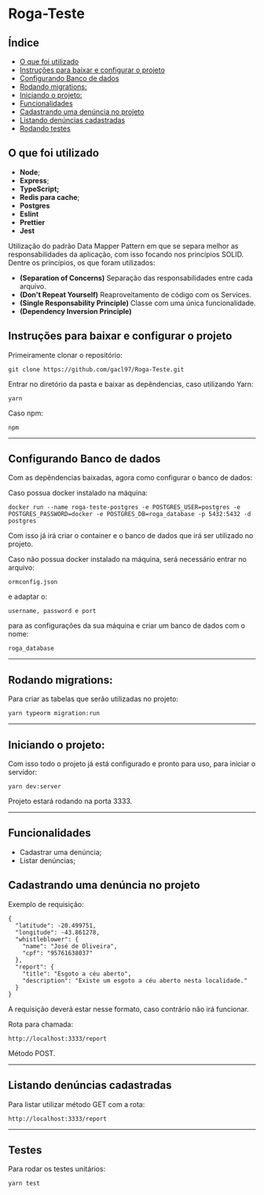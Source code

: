# Roga-Teste

## Índice
  - [O que foi utilizado](#o-que-foi-utilizado)
  - [Instruções para baixar e configurar o projeto](#instruções-para-baixar-e-configurar-o-projeto)
  - [Configurando Banco de dados](#configurando-banco-de-dados)
  - [Rodando migrations:](#rodando-migrations)
  - [Iniciando o projeto:](#iniciando-o-projeto)
  - [Funcionalidades](#funcionalidades)
  - [Cadastrando uma denúncia no projeto](#cadastrando-uma-denúncia-no-projeto)
  - [Listando denúncias cadastradas](#listando-denúncias-cadastradas)
  - [Rodando testes](#testes)


<a id="o-que-foi-utilizado"></a>

## O que foi utilizado

- **Node**;
- **Express**;
- **TypeScript;**
- **Redis para cache**;
- **Postgres**
- **Eslint**
- **Prettier**
- **Jest**

Utilização do padrão Data Mapper Pattern em que se separa melhor as responsabilidades da aplicação, com isso focando nos princípios SOLID. Dentre os princípios, os que foram utilizados:

- **(Separation of Concerns)** Separação das responsabilidades entre cada arquivo.
- **(Don't Repeat Yourself)** Reaproveitamento de código com os Services.
- **(Single Responsability Principle)** Classe com uma única funcionalidade.
- **(Dependency Inversion Principle)**

<a id="instructions"></a>

## Instruções para baixar e configurar o projeto

Primeiramente clonar o repositório:

    git clone https://github.com/gacl97/Roga-Teste.git

Entrar no diretório da pasta e baixar as depêndencias, caso utilizando Yarn:
      
    yarn

Caso npm:

    npm

***

<a id="database"></a>

## Configurando Banco de dados

Com as depêndencias baixadas, agora como configurar o banco de dados:

Caso possua docker instalado na máquina:

    docker run --name roga-teste-postgres -e POSTGRES_USER=postgres -e POSTGRES_PASSWORD=docker -e POSTGRES_DB=roga_database -p 5432:5432 -d postgres

Com isso já irá criar o container e o banco de dados que irá ser utilizado no projeto. 

Caso não possua docker instalado na máquina, será necessário entrar no arquivo:

    ormconfig.json

e adaptar o:
    
    username, password e port

para as configurações da sua máquina e criar um banco de dados com o nome:

    roga_database

***

<a id="migrations"></a>

## Rodando migrations:

Para criar as tabelas que serão utilizadas no projeto:

    yarn typeorm migration:run

***

<a id="init-project"></a>

## Iniciando o projeto:

Com isso todo o projeto já está configurado e pronto para uso, para iniciar o servidor:

    yarn dev:server

Projeto estará rodando na porta 3333.

***

<a id="funcionalidades"></a>

## Funcionalidades

- Cadastrar uma denúncia;
- Listar denúncias;

<a id="cadastrando-uma-denúncia-no-projeto"></a>

## Cadastrando uma denúncia no projeto

Exemplo de requisição:

    {
      "latitude": -20.499751,
      "longitude": -43.861278,
      "whistleblower": {
        "name": "José de Oliveira",
        "cpf": "95761638037"
      },
      "report": {
        "title": "Esgoto a céu aberto",
        "description": "Existe um esgoto a céu aberto nesta localidade."
      }
    }

A requisição deverá estar nesse formato, caso contrário não irá funcionar.

Rota para chamada:

    http://localhost:3333/report

Método POST.

***

<a id="listando-denúncias-cadastradas"></a>

## Listando denúncias cadastradas
Para listar utilizar método GET com a rota:

    http://localhost:3333/report
***

<a id="testes"></a>

## Testes

Para rodar os testes unitários:

    yarn test
